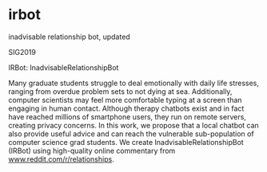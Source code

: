 # irbot
inadvisable relationship bot, updated

SIG2019

IRBot: InadvisableRelationshipBot

Many graduate students struggle to deal emotionally with daily life stresses, ranging from overdue problem sets to not dying at sea. Additionally, computer scientists may feel more comfortable typing at a screen than engaging in human contact. Although therapy chatbots exist and in fact have reached millions of smartphone users, they run on remote servers, creating privacy concerns. In this work, we propose that a local chatbot can also provide useful advice and can reach the vulnerable sub-population of computer science grad students. We create InadvisableRelationshipBot (IRBot) using high-quality online commentary from www.reddit.com/r/relationships.

